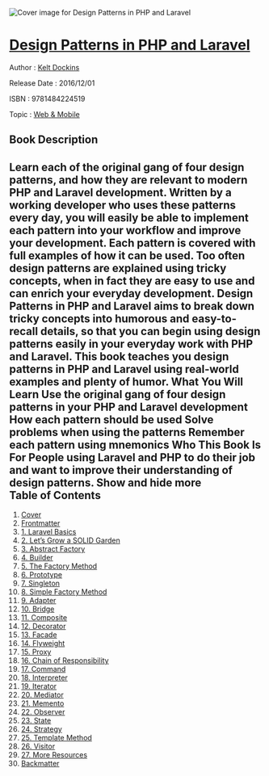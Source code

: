 ![Cover image for Design Patterns in PHP and Laravel](https://imgdetail.ebookreading.net/cover/cover/web_mobile/EB9781484224519.jpg)

[Design Patterns in PHP and Laravel](https://ebookreading.net/view/book/Design+Patterns+in+PHP+and+Laravel-EB9781484224519_1.html "Design Patterns in PHP and Laravel")
====================================================================================================================

Author : [Kelt Dockins](https://ebookreading.net/search/author/Kelt+Dockins)

Release Date : 2016/12/01

ISBN : 9781484224519

Topic : [Web & Mobile](https://ebookreading.net/search/category/web-mobile)

Book Description
-----------------

 Learn each of the original gang of four design patterns, and how they are relevant to modern PHP and Laravel development. Written by a working developer who uses these patterns every day, you will easily be able to implement each pattern into your workflow and improve your development. Each pattern is covered with full examples of how it can be used.
Too often design patterns are explained using tricky concepts, when in fact they are easy to use and can enrich your everyday development. Design Patterns in PHP and Laravel aims to break down tricky concepts into humorous and easy-to-recall details, so that you can begin using design patterns easily in your everyday work with PHP and Laravel.
This book teaches you design patterns in PHP and Laravel using real-world examples and plenty of humor.
What You Will Learn
Use the original gang of four design patterns in your PHP and Laravel development
How each pattern should be used
Solve problems when using the patterns
Remember each pattern using mnemonics
Who This Book Is For
People using Laravel and PHP to do their job and want to improve their understanding of design patterns.
        Show and hide more                
Table of Contents
-----------------

1. [Cover](https://ebookreading.net/view/book/Design+Patterns+in+PHP+and+Laravel-EB9781484224519_1.html)
1. [Frontmatter](https://ebookreading.net/view/book/Design+Patterns+in+PHP+and+Laravel-EB9781484224519_2.html)
1. [1. Laravel Basics](https://ebookreading.net/view/book/Design+Patterns+in+PHP+and+Laravel-EB9781484224519_3.html)
1. [2. Let’s Grow a SOLID Garden](https://ebookreading.net/view/book/Design+Patterns+in+PHP+and+Laravel-EB9781484224519_4.html)
1. [3. Abstract Factory](https://ebookreading.net/view/book/Design+Patterns+in+PHP+and+Laravel-EB9781484224519_5.html)
1. [4. Builder](https://ebookreading.net/view/book/Design+Patterns+in+PHP+and+Laravel-EB9781484224519_6.html)
1. [5. The Factory Method](https://ebookreading.net/view/book/Design+Patterns+in+PHP+and+Laravel-EB9781484224519_7.html)
1. [6. Prototype](https://ebookreading.net/view/book/Design+Patterns+in+PHP+and+Laravel-EB9781484224519_8.html)
1. [7. Singleton](https://ebookreading.net/view/book/Design+Patterns+in+PHP+and+Laravel-EB9781484224519_9.html)
1. [8. Simple Factory Method](https://ebookreading.net/view/book/Design+Patterns+in+PHP+and+Laravel-EB9781484224519_10.html)
1. [9. Adapter](https://ebookreading.net/view/book/Design+Patterns+in+PHP+and+Laravel-EB9781484224519_11.html)
1. [10. Bridge](https://ebookreading.net/view/book/Design+Patterns+in+PHP+and+Laravel-EB9781484224519_12.html)
1. [11. Composite](https://ebookreading.net/view/book/Design+Patterns+in+PHP+and+Laravel-EB9781484224519_13.html)
1. [12. Decorator](https://ebookreading.net/view/book/Design+Patterns+in+PHP+and+Laravel-EB9781484224519_14.html)
1. [13. Facade](https://ebookreading.net/view/book/Design+Patterns+in+PHP+and+Laravel-EB9781484224519_15.html)
1. [14. Flyweight](https://ebookreading.net/view/book/Design+Patterns+in+PHP+and+Laravel-EB9781484224519_16.html)
1. [15. Proxy](https://ebookreading.net/view/book/Design+Patterns+in+PHP+and+Laravel-EB9781484224519_17.html)
1. [16. Chain of Responsibility](https://ebookreading.net/view/book/Design+Patterns+in+PHP+and+Laravel-EB9781484224519_18.html)
1. [17. Command](https://ebookreading.net/view/book/Design+Patterns+in+PHP+and+Laravel-EB9781484224519_19.html)
1. [18. Interpreter](https://ebookreading.net/view/book/Design+Patterns+in+PHP+and+Laravel-EB9781484224519_20.html)
1. [19. Iterator](https://ebookreading.net/view/book/Design+Patterns+in+PHP+and+Laravel-EB9781484224519_21.html)
1. [20. Mediator](https://ebookreading.net/view/book/Design+Patterns+in+PHP+and+Laravel-EB9781484224519_22.html)
1. [21. Memento](https://ebookreading.net/view/book/Design+Patterns+in+PHP+and+Laravel-EB9781484224519_23.html)
1. [22. Observer](https://ebookreading.net/view/book/Design+Patterns+in+PHP+and+Laravel-EB9781484224519_24.html)
1. [23. State](https://ebookreading.net/view/book/Design+Patterns+in+PHP+and+Laravel-EB9781484224519_25.html)
1. [24. Strategy](https://ebookreading.net/view/book/Design+Patterns+in+PHP+and+Laravel-EB9781484224519_26.html)
1. [25. Template Method](https://ebookreading.net/view/book/Design+Patterns+in+PHP+and+Laravel-EB9781484224519_27.html)
1. [26. Visitor](https://ebookreading.net/view/book/Design+Patterns+in+PHP+and+Laravel-EB9781484224519_28.html)
1. [27. More Resources](https://ebookreading.net/view/book/Design+Patterns+in+PHP+and+Laravel-EB9781484224519_29.html)
1. [Backmatter](https://ebookreading.net/view/book/Design+Patterns+in+PHP+and+Laravel-EB9781484224519_30.html)
